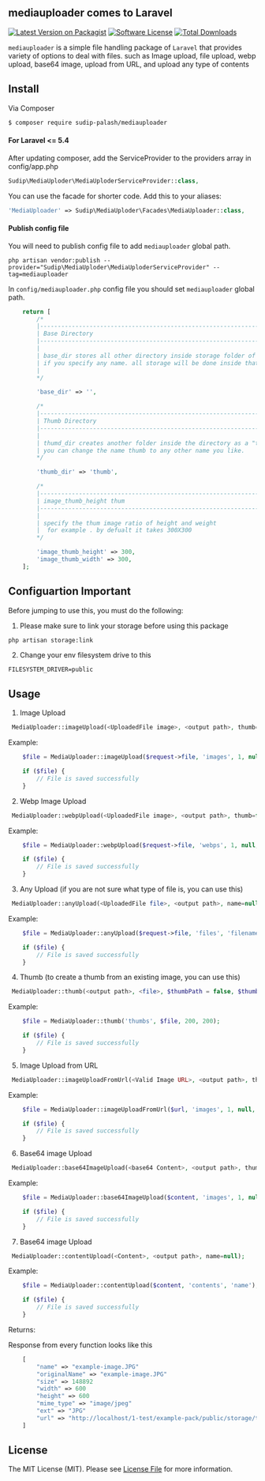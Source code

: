 ## mediauploader comes to Laravel

[![Latest Version on Packagist][ico-version]][link-packagist]
[![Software License][ico-license]](LICENSE.md)
[![Total Downloads][ico-downloads]][link-downloads]


`mediauploader` is a simple file handling package of `Laravel` that provides variety of options to deal with files. such as Image upload, file upload, webp upload, 
base64 image, upload from URL, and upload any type of contents

## Install

Via Composer

```bash
$ composer require sudip-palash/mediauploader
```

#### For Laravel <= 5.4

After updating composer, add the ServiceProvider to the providers array in config/app.php

```php
Sudip\MediaUploder\MediaUploderServiceProvider::class,
```

You can use the facade for shorter code. Add this to your aliases:

```php
'MediaUploader' => Sudip\MediaUploder\Facades\MediaUploader::class,
```

#### Publish config file

You will need to publish config file to add `mediauploader` global path.

```
php artisan vendor:publish --provider="Sudip\MediaUploder\MediaUploderServiceProvider" --tag=mediauploader
```

In `config/mediauploader.php` config file you should set `mediauploader` global path.

```php
    return [
        /*
        |--------------------------------------------------------------------------
        | Base Directory
        |--------------------------------------------------------------------------
        |
        | base_dir stores all other directory inside storage folder of your laravel application by default
        | if you specify any name. all storage will be done inside that directory or name that you specified
        | 
        */

        'base_dir' => '',

        /*
        |--------------------------------------------------------------------------
        | Thumb Directory
        |--------------------------------------------------------------------------
        |
        | thumd_dir creates another folder inside the directory as a "thumb" by default 
        | you can change the name thumb to any other name you like. 
        */

        'thumb_dir' => 'thumb',

        /*
        |--------------------------------------------------------------------------
        | image_thumb_height thum
        |--------------------------------------------------------------------------
        |
        | specify the thum image ratio of height and weight
        |  for example . by defualt it takes 300X300
        */

        'image_thumb_height' => 300,
        'image_thumb_width' => 300,
    ];
```

## Configuartion Important
Before jumping to use this, you must do the following:

1. Please make sure to link your storage before using this package
```bash
php artisan storage:link
```
2. Change your env filesystem drive to this
```
FILESYSTEM_DRIVER=public
```

## Usage
1. Image Upload

```php
 MediaUploader::imageUpload(<UploadedFile image>, <output path>, thumb=false, name=null, $imageResize = [], $thumbResize = [0, 0]);
```

Example:

```php
    $file = MediaUploader::imageUpload($request->file, 'images', 1, null, [600, 600]);

    if ($file) {
        // File is saved successfully
    }
```
2. Webp Image Upload

```php
 MediaUploader::webpUpload(<UploadedFile image>, <output path>, thumb=false, name=null, $imageResize = [], $thumbResize = [0, 0]);
```

Example:

```php
    $file = MediaUploader::webpUpload($request->file, 'webps', 1, null, [600, 600]);

    if ($file) {
        // File is saved successfully
    }
```

3. Any Upload (if you are not sure what type of file is, you can use this)

```php
 MediaUploader::anyUpload(<UploadedFile file>, <output path>, name=null);
```

Example:

```php
    $file = MediaUploader::anyUpload($request->file, 'files', 'filename');

    if ($file) {
        // File is saved successfully
    }
```

4. Thumb (to create a thumb from an existing image, you can use this)

```php
 MediaUploader::thumb(<output path>, <file>, $thumbPath = false, $thumbWidth = 0, $thumbHeight = 0);
```

Example:

```php
    $file = MediaUploader::thumb('thumbs', $file, 200, 200);

    if ($file) {
        // File is saved successfully
    }
```

5. Image Upload from URL

```php
 MediaUploader::imageUploadFromUrl(<Valid Image URL>, <output path>, thumb=false, name=null, $imageResize = [], $thumbResize = [0, 0]);
```

Example:

```php
    $file = MediaUploader::imageUploadFromUrl($url, 'images', 1, null, [600, 600]);

    if ($file) {
        // File is saved successfully
    }
```

6. Base64 image Upload

```php
 MediaUploader::base64ImageUpload(<base64 Content>, <output path>, thumb=false, name=null, $imageResize = [], $thumbResize = [0, 0]);
```

Example:

```php
    $file = MediaUploader::base64ImageUpload($content, 'images', 1, null, [600, 600]);

    if ($file) {
        // File is saved successfully
    }
```


7. Base64 image Upload

```php
 MediaUploader::contentUpload(<Content>, <output path>, name=null);
```

Example:

```php
    $file = MediaUploader::contentUpload($content, 'contents', 'name');

    if ($file) {
        // File is saved successfully
    }
```


Returns:

Response from every function looks like this
```php
    [
        "name" => "example-image.JPG"
        "originalName" => "example-image.JPG"
        "size" => 148892
        "width" => 600
        "height" => 600
        "mime_type" => "image/jpeg"
        "ext" => "JPG"
        "url" => "http://localhost/1-test/example-pack/public/storage/test/example-image.JPG"
    ]
```

## License

The MIT License (MIT). Please see [License File](LICENSE.md) for more information.

[ico-version]: https://img.shields.io/packagist/v/sudippalash/mediauploader?style=flat-square
[ico-license]: https://img.shields.io/github/license/sudippalash/mediauploader?style=flat-square
[ico-downloads]: https://img.shields.io/packagist/dt/sudippalash/mediauploader?style=flat-square
[link-packagist]: https://packagist.org/packages/sudip-palash/mediauploader
[link-downloads]: https://packagist.org/packages/sudip-palash/mediauploader
[link-author]: https://github.com/sudippalash
